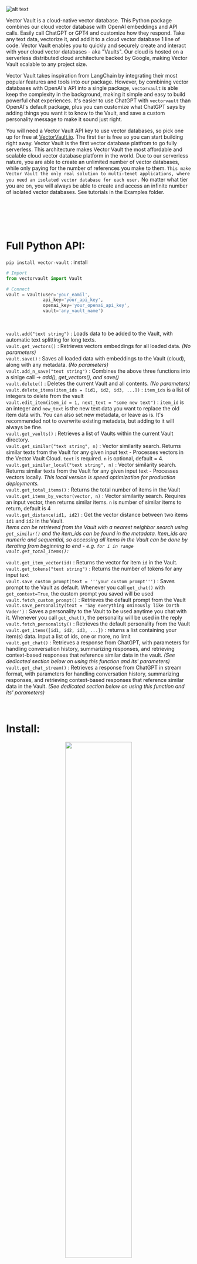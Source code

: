 ![alt text](https://images.squarespace-cdn.com/content/646ad2edeaaf682a9bbc36da/297fde6c-f5b4-4076-83bc-81dcfdbffebe/Vector+Vault+Header+5000.jpg)

Vector Vault is a cloud-native vector database. This Python package combines our cloud vector database with OpenAI embeddings and API calls. Easily call ChatGPT or GPT4 and customize how they respond. Take any text data, vectorize it, and add it to a cloud vector database 1 line of code. Vector Vault enables you to quickly and securely create and interact with your cloud vector databases - aka "Vaults". Our cloud is hosted on a serverless distributed cloud architecture backed by Google, making Vector Vault scalable to any project size. 

Vector Vault takes inspiration from LangChain by integrating their most popular features and tools into our package. However, by combining vector databases with OpenAI's API into a single package, `vectorvault` is able keep the complexity in the background, making it simple and easy to build powerful chat experiences. It's easier to use ChatGPT with `vectorvault` than OpenAI's default package, plus you can customize what ChatGPT says by adding things you want it to know to the Vault, and save a custom personality message to make it sound just right. 

You will need a Vector Vault API key to use vector databases, so pick one up for free at [VectorVault.io](https://vectorvault.io). The first tier is free so you can start building right away. Vector Vault is the first vector database platfrom to go fully serverless. This architecture makes Vector Vault the most affordable and scalable cloud vector database platform in the world. Due to our serverless nature, you are able to create an unlimited number of vector databases, while only paying for the number of references you make to them. `This make Vector Vault the only real solution to multi-tenet applications, where you need an isolated vector database for each user.`  No matter what tier you are on, you will always be able to create and access an infinite number of isolated vector databases. See tutorials in the Examples folder. 


<br>
<br>
<br>
<br>

# Full Python API:

`pip install vector-vault` : install
<br>

```python
# Import 
from vectorvault import Vault

# Connect 
vault = Vault(user='your_eamil', 
              api_key='your_api_key',
              openai_key='your_openai_api_key',
              vault='any_vault_name')
``` 
<br>

`vault.add("text string")` : Loads data to be added to the Vault, with automatic text splitting for long texts. 
<br>
`vault.get_vectors()` : Retrieves vectors embeddings for all loaded data. *(No parameters)*
<br>
`vault.save()` : Saves all loaded data with embeddings to the Vault (cloud), along with any metadata. *(No parameters)*
<br>
`vault.add_n_save("text string")` : Combines the above three functions into a sinlge call -> *add(), get_vectors(), and save()* 
<br>
`vault.delete()` : Deletes the current Vault and all contents. *(No parameters)*
<br>
`vault.delete_items(item_ids = [id1, id2, id3, ...])` : `item_ids` is a list of integers to delete from the vault
<br>
`vault.edit_item(item_id = 1, next_text = "some new text")` : `item_id` is an integer and `new_text` is the new text data you want to replace the old item data with. You can also set new metadata, or leave as is. It's recommended not to overwrite existing metadata, but adding to it will always be fine.
<br>
`vault.get_vaults()` : Retrieves a list of Vaults within the current Vault directory.
<br>
`vault.get_similar("text string", n)` : Vector similarity search. Returns similar texts from the Vault for any given input text - Processes vectors in the Vector Vault Cloud. `text` is required. `n` is optional, default = 4.
<br>
`vault.get_similar_local("text string", n)` : Vector similarity search. Returns similar texts from the Vault for any given input text - Processes vectors locally. *This local version is speed optimization for production deployments.*
<br>
`vault.get_total_items()` : Returns the total number of items in the Vault
<br>
`vault.get_items_by_vector(vector, n)` : Vector similarity search. Requires an input vector, then returns similar items. `n` is number of similar items to return, default is 4
<br>
`vault.get_distance(id1, id2)`  : Get the vector distance between two items `id1` and `id2` in the Vault. 
<br>*Items can be retrieved from the Vault with a nearest neighbor search using `get_similar()` and the item_ids can be found in the metadata. Item_ids are numeric and sequential, so accessing all items in the Vault can be done by iterating from beginning to end - e.g. `for i in range vault.get_total_items():`*

`vault.get_item_vector(id)` : Returns the vector for item `id` in the Vault.
<br>
`vault.get_tokens("text string")` : Returns the number of tokens for any input text
<br>
`vault.save_custom_prompt(text = '''your custom prompt''')` : Saves prompt to the Vault as default. Whenever you call `get_chat()` with `get_context=True`, the custom prompt you saved will be used 
<br>
`vault.fetch_custom_prompt()` : Retrieves the default prompt from the Vault
<br>
`vault.save_personality(text = 'Say everything ominously like Darth Vader')` : Saves a personality to the Vault to be used anytime you chat with it. Whenever you call `get_chat()`, the personality will be used in the reply
<br>
`vault.fetch_personality()` : Retrieves the default personality from the Vault
<br>
`vault.get_items([id1, id2, id3, ...])` : returns a list containing your item(s) data. Input a list of ids, one or more, no limit
<br>
`vault.get_chat()` : Retrieves a response from ChatGPT, with parameters for handling conversation history, summarizing responses, and retrieving context-based responses that reference similar data in the vault. *(See dedicated section below on using this function and its' parameters)*
<br>
`vault.get_chat_stream()` : Retrieves a response from ChatGPT in stream format, with parameters for handling conversation history, summarizing responses, and retrieving context-based responses that reference similar data in the Vault. *(See dedicated section below on using this function and its' parameters)*
<br>
<br>
<br>

# Install:
<p align="center">
  <img src="https://images.squarespace-cdn.com/content/646ad2edeaaf682a9bbc36da/2acebcaa-f5dd-44c9-8bba-c10723bc7064/Vector+Vault+Vault+2000.png" width="60%" height="60%" />
</p>

Install Vector Vault:
```
pip install vector-vault
```
<br>

# Upload:

```python
from vectorvault import Vault

vault = Vault(user='YOUR_EMAIL',
              api_key='YOUR_API_KEY', 
              openai_key='YOUR_OPENAI_KEY',
              vault='NAME_OF_VAULT') # a new vault will be created if the name does not exist - if so, you will be connected

vault.add('some text')

vault.get_vectors()

vault.save()
```


<br>
<br>

`vault.add()` is very versitile. You can add any length of text, even a full book...and it will be all automatically split and processed. `vault.get_vectors()` is also extremely flexible. You can `vault.add()` as much as you want, and then when you're done, process all the vectors at once with a single `vault.get_vectors()` call - Which internally batches vector embeddings with OpenAI's text-embeddings-ada-002, and comes with auto rate-limiting and concurrent requests for maximum processing speed. 
```python

vault.add(very_large_text)

vault.get_vectors() 

vault.save() 

# these three lines execute fast and can be called mid-conversation before a reply
```
Small save loads are usually finished in less than a second. Large loads depend on total data size. 
>> A 2000 page book (e.g. the Bible) would take ~30 seconds. A test was done adding 37 books. The `get_vectors()` function took 8 minutes and 56 seconds. (For comparison, processing via OpenAI's standard embedding function, that you can find in their documentation, would take over two days). This exponentially faster processing time is due to our built in concurrency and internal text uploading methods that are optimized for speed and have built-in rate limiting.

<br>
<br>

# Reference:
<p align="center">
  <img src="https://images.squarespace-cdn.com/content/646ad2edeaaf682a9bbc36da/5ae905b0-43d0-4b86-a965-5b447ee8c7de/Vector+Vault+Vault.jpg?content-type=image%2Fjpeg" width="60%" height="60%" />
</p>

## Search your data:
```python
# After adding data about NASA's Mars mission to the Vault
similar_data = vault.get_similar("Your text input") 

for result in similar_data:
    print(result['data'])
```
>> NASA Mars Exploration... NASA To Host Briefing... Program studies Mars... A Look at a Steep North Polar...

<br>
<br>
<br>

The exact same call, but from command line:
```
curl -X POST "https://api.vectorvault.io/get_similar" \
     -H "Content-Type: application/json" \
     -d '{
        "user": "your_username",
        "api_key": "your_api_key",
        "openi_key": "your_openai_api_key",
        "vault": "your_vault_name",
        "text": "Your text input"
     }'
```
>> [{"data":"NASA Mars Exploration... *(shortend for brevity)*","metadata":{"created_at":"2023-05-29T19:21:20.846023","item_id":0,"name":"webdump-0","updated_at":"2023-05-29T19:21:20.846028"}}]
    
<br>

Back to Python, here's how to print the data and metadata together:
```python
for result in similar_data:
    print(result['data'])
    print(result['metadata'])
```
>> NASA Mars Exploration... {"created_at":"2023-05-29T19...} NASA To Host Briefing... {"created_at":"2023-05-29T19...} Program studies Mars... {"created_at":"2023-05-29T19...} A Look at a Steep North Polar... {"created_at":"2023-05-29T19...}

<br>
<br>
<br>
<br>

## Talk to your data

Get chat response from OpenAI's ChatGPT with `get_chat()`.
It has built-in rate limiting, auto retries, and automatic chat histroy slicing, so you can create complex chat capability without getting complicated. All you have to add is the text and the Vault takes care of the rest.

## The get_chat() function:
```python
get_chat( 
        text = None, # the text to respond to
        history = None, # conversation history
        summary = False, # generate a summary of the text
        get_context = False, # retrieves vector similary search results as context to augment the response (RAG)
        n_context = 4, # how many items to retrieve and use as context 
        return_context = False, # returns the context items
        history_search = False, # integrates conversation history into the vector similarity search
        smart_history_search = False, # uses ChatGPT to generate a search query given the conversation history
        model = 'gpt-3.5-turbo', # ChatGPT by default - change to 'gpt-4' or any of the other models
        include_context_meta = False, # include item metadata in the RAG response
        custom_prompt = False, # a custom prompt to use in place of the default 
        local = False, # performs vector search locally
        temperature = 0, # randomness of the model 0 = none, 0.5 = mid, 1 = most
        timeout = 45 # how many seconds to wait when not receiving a response from the AI 
        )
```

```python
# Basic usage to get a response
response = vault.get_chat(text)

# Including chat history
response = vault.get_chat(text, chat_history)

# Requesting a summary of the response
summary = vault.get_chat(text, summary=True)

# Retrieving context-based response
response = vault.get_chat(text, get_context=True)

# Context-based response with chat history
response = vault.get_chat(text, chat_history, get_context=True)

# Context-response with context samples returned
vault_response = vault.get_chat(text, get_context=True, return_context=True)

# Using a custom prompt
response = vault.get_chat(text, chat_history, get_context=True, custom_prompt=my_prompt)
```

When using a custom prompt, ensure that it includes the placeholders `history`, `context`, and `question`, which will be used during internal formatting of the prompt. *(See default prompts in vectorvault/ai.py)*


## Normal Usage:
```python
# connect to the vault you want to use
vault = Vault(user='YOUR_EMAIL', 
              api_key='YOUR_API_KEY', 
              openai_key='YOUR_OPENAI_KEY', 
              vault='vectorvault')

# text input
question = "Should I use Vector Vault for my next generative ai application?"

answer = vault.get_chat(question, get_context=True)  

print(answer)
```
>> Vector Vault simplifies the process of creating generative AI, making it a compelling choice for your next project involving generative AI. It's essential to consider your specific use cases and the technologies you're currently utilizing. Nevertheless, Vector Vault's seamless integration into various workflows and its ability to operate in a cloud-based environment make it an ideal solution for incorporating generative AI into any application. To achieve this, you can simply input your text into your Vector Vault implementation and retrieve the generated response. Additionally, you have the option to access the Vector Vault API directly from a JavaScript front-end interface, eliminating the need for setting up your own backend implementation. With these advantages in mind, Vector Vault is likely to streamline the development of your next generative AI application, making it faster and more straightforward.

<br>
<br>
<br>
<br>

# Summarize Anything:

You can summarize any text, no matter how large - even an entire book all at once. Long texts are split into the largest possible chunk sizes and a summary is generated for each chunk. When all summaries are finished, they are concatenated and returned as one.
```python
# get summary, no matter how large the input text
summary = vault.get_chat(text, summary=True)
```
<br>

Want to make it a certain length?
```python
# make a summary under a legnth of 1000 characters
summary = vault.get_chat(text, summary=True)

while len(summary) > 1000:
    summary = vault.get_chat(summary, summary=True)
```

<br>
<br>
<br>
<br>

# Streaming:
Use the built-in streaming functionality to get interactive chat streaming with `get_chat_stream()`. It has all the same params as `get_chat()`, but it streams.
Here's an [app](https://philbrosophy.web.app) we built to showcase what you can do with Vector Vault:
<br>

![Alt text](https://media.giphy.com/media/v1.Y2lkPTc5MGI3NjExa3FhcnB4MWEyeDdmNTRvNWVyODRoa3czMm9nM3RudDd5dW84Y3lwNyZlcD12MV9pbnRlcm5hbF9naWZfYnlfaWQmY3Q9Zw/RAQQEzEZHjDwISYK8n/giphy.gif)

See it in action. Check our [examples folder](https://github.com/John-Rood/VectorVault/tree/main/examples) Colab notebooks.

<br>
<br>
<br>
<br>

# Metadata Made Easy
Metadata is important for knowing where your data came from, when it was made, and anything else you want to know about data you add to the Vault. The Vault is your vector database, and when you add data in it to be searched, the metadata will always come back with every search result. Add anything you want to the metadata and it will be permenantly saved.

```python
# To add metadata to your vault, just include the meta as a parameter in `add()`. Meta is always a dict, and you can add any fields you want.

metadata = {
    'name': 'Lifestyle in LA',
    'country': 'United States',
    'city': 'LA' 
}

vault.add(text, meta=metadata)

vault.get_vectors()

vault.save()
```


<br>


```python
# To get any metadata, just put "['metadata']", then the data you want after it, like: "['name']": 

similar_data = vault.get_similar("Your text input") # 4 results by default

# printing metadata from first result...
print(similar_data[0]['metadata']['name'])
print(similar_data[0]['metadata']['country'])
print(similar_data[0]['metadata']['city'])
```
>> Lifestyle in LA 

>> United States 

>> LA 

<br>


<br>

## Add Any Fields:

```python
# Add any fields you want to the metadata:

with open('1984.txt', 'r') as file:
    text = file.read()

book_metadata = {
    'title': '1984',
    'author': 'George Orwell',
    'genre': 'Dystopian',
    'publication_year': 1949,
    'publisher': 'Secker & Warburg',
    'ISBN': '978-0451524935',
    'language': 'English',
    'page_count': 328
}

vault.add(text, meta=book_metadata)

vault.get_vectors()

vault.save()
```

<br>

```python
# Later you can get any of those fields
similar_data = vault.get_similar("How will the government control you in the future?") 
# `get_similar` returns 4 results by default

for result in similar_data: 
    print(result['metadata']['title'])
    print(result['metadata']['author'])
    print(result['metadata']['genre'])
```
>> 1984 George Orwell Dystopian 1984 George Orwell Dystopian 1984 George Orwell Dystopian 1984 George Orwell Dystopian

<br>

```python
# Results are always returned in a list, so '[0]' pulls the first result
similar_data = vault.get_similar("How will the government control you in the future?") 
print(similar_data[0]['metadata']['title'])
print(similar_data[0]['metadata']['author'])
print(similar_data[0]['metadata']['genre'])
```
>> 1984 George Orwell Dystopian 

<br>
<br>

# Vaults
Vault names are case sensitive. They can have spaces as well.

```python
# print the list of vaults inside the current vault directory
science_vault = Vault(user='YOUR_EMAIL', 
                      api_key='YOUR_API_KEY', 
                      openai_key='YOUR_OPENAI_KEY', 
                      vault='science')

print(science_vault.get_vaults())
```
>> ['biology', 'physics', 'chemistry']

<br>

## Access vaults within vaults with


```python
# biology vault within science vault
biology_vault = Vault(user='YOUR_EMAIL', 
                      api_key='YOUR_API_KEY', 
                      openai_key='YOUR_OPENAI_KEY', 
                      vault='science/biology')
```

```python
# chemistry vault within science vault
chemistry_vault = Vault(user='YOUR_EMAIL', 
                        api_key='YOUR_API_KEY', 
                        openai_key='YOUR_OPENAI_KEY', 
                        vault='science/chemistry')

# list the vaults within the current directory with `get_vaults`
print(chemistry_vault.get_vaults())
```
>> ['reactions', 'formulas', 'lab notes']


```python
# lab notes vault, within chemistry vault, within science vault
lab_notes_vault = Vault(user='YOUR_EMAIL', 
                        api_key='YOUR_API_KEY', 
                        openai_key='YOUR_OPENAI_KEY', 
                        vault='science/chemistry/lab notes')
```
Each vault is a seperate and isolated vector database.
<br>
<br>
<br>
<br>
<br>


## LLM Exclusive Tools (`vault.tools`):
• `get_rating: -> int`
 Useful to get a quality rating (always True: `answer in [1, 2, 3, 4, 5, 6, 7, 8, 9, 10]`)
<br>
• `get_yes_no: -> 'yes' : 'no'`
 Useful for getting a difinitive answer (always True: `answer == 'yes' or answer == 'no'`)
<br>
• `get_binary: -> 0 : 1`
 Useful for getting a definitive answer in 0/1 format (always True: `answer == 0 or answer == 1`)
<br>
• `get_match: -> exact match to item in list`
 Useful to get an exact match to a single option within a set of options -> in: (text and list of answers) -> out: (exact match to one answer in list of answer)
<br>
• `get_topic: -> 1 to 3 word descriptor`
 Useful to classify the topic of conversation
<br>
• `match_or_make: -> exact match to item in list or creates new string to add to list`
 Get a match to a list of options, or make a new one if unrelated
 Useful if you aren't sure if the input will match one of your existing list options, and need flexibility of creating a new one. When starting from an empty list. - will create it from scratch

```python
# Tools example 1:
number_out_of_ten = vault.tools.get_rating('How does LeBron James compare to Michael Jordan?')
print(answer)
```
>> 8

```python
# Tools example 2: 
this_or_that = vault.tools.get_binary('Should I turn right or left?, 0 for right, 1 for left')
print(answer)
```
>> 0

```python
# Tools example 3: 
answer = vault.tools.get_yes_no('Should I use Vector Vault to build my next AI project?')
print(answer)
```
>> yes



<br>
<br>
<br>




## Getting Started:
Open the [examples folder](https://github.com/John-Rood/VectorVault/tree/main/examples) and try out the Google Colab tutorials we have! They will show you a lot about how to use the `vectorvault` package. Also try out our no-code dashboard that hosts almost all the same interactions with an interactive visual interface at [app.vectorvault.io](https://app.vectorvault.io)

<br>
<br>
<br>
<br>

# Build an AI Cusomter Service Chatbot
<p align="center">
  <img src="https://images.squarespace-cdn.com/content/646ad2edeaaf682a9bbc36da/dceb5c7d-6ec6-4eda-82f2-b8848c7b519d/ai_chatbot_having_a_conversation.png" width="60%" height="60%" />
</p>
<br>

Here's a quick example of what you can do with Vector Vault. We load a company's customer support data into a txt file called `customer_service.txt`, vectorize all that data, then upload it to the Vault. 

<br>

### Create the Customer Service Vault
```python
from vectorvault import Vault

vault = Vault(user='your_eamil', 
              api_key='your_api_key',
              openai_key='your_openai_api_key',
              vault='Customer Service')

with open('customer_service.txt', 'r') as f:
    vault.add(f.read())

vault.get_vectors()

vault.save()
```

<br>

Now whenever you want to use it in production call `get_chat()`, with `get_context=True`, which will take the customer's question, search the Vault to find the 4 most relevant answers, then have ChatGPT reply to the customer using those answers to augment its' reply. AKA RAG response.

```python
customer_question = "I just bought your XD2000 remote and I'm having trouble syncing it to my tv"

support_answer = vault.get_chat(customer_question, get_context=True)
```
Now your AI chatbot sounds just like every other rep!


<br>
<br>

## Contact:
### If have any questions, drop a message in the Vector Vault [Discord channel](https://discord.gg/AkMsP9Uq), happy to help.

Happy coding!
<br>
<p align="center">
  <img src="https://images.squarespace-cdn.com/content/646ad2edeaaf682a9bbc36da/7d1a596b-7560-446b-aa69-1827819d198b/Looking+out+with+hope+vector+vault.png" width="60%" height="60%" />
</p>

<br>
